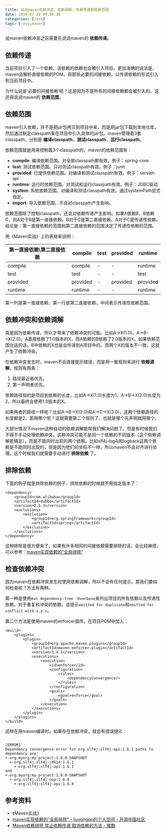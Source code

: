 ```yaml
---
title: 说说maven依赖冲突，依赖调解，依赖传递和依赖范围
date: 2016-07-29 09:58:30
categories: [Java]
tags: [java,maven]
---
```


说maven依赖冲突之前需要先说说maven的 **依赖传递**。

## 依赖传递
当前项目引入了一个依赖，该依赖的依赖也会被引入项目。更加准确的说法是，maven会解析直接依赖的POM，将那些必要的间接依赖，以传递依赖的形式引入到当前项目中。

为什么说是’必要的间接依赖‘呢？这是因为不是所有的间接依赖都会被引入的。这还得说说maven的 **依赖范围**。

## 依赖范围
maven引入依赖，并不是把jar包拷贝到项目中来，而是把jar包下载到本地仓库，然后通过制定classpath来在项目中引入具体的jar包。maven管理着3套classpath，分别是 **编译classpath**，**测试classpath**，**运行classpath**。

依赖范围就是用来控制着3个classpath的，maven的依赖范围有：

- **compile**: 编译依赖范围。对全部classpath都有效。例子：spring-core
- **test**: 测试依赖范围。只对测试classpath有效。例子：junit
- **provided**: 已提供依赖范围。对编译和测试classpath有效。例子：servlet-api
- **runtime**: 运行时依赖范围。对测试和运行classpath有效。例子：JDBC驱动
- **system**: 系统依赖范围。对编译和测试classpath有效。通过systemPath显式指定。
- **import**: 导入依赖范围。不会对classpath产生影响。

依赖范围除了控制classpath，还会对依赖传递产生影响。如果A依赖B，B依赖C，则A对于B是第一直接依赖。B对于C是第二直接依赖。A对于C是传递性依赖。结论是：第一直接依赖的范围和第二直接依赖的范围决定了传递性依赖的范围。

用《Maven实战》上的表格来说明：

| 第一直接依赖\第二直接依赖    | compile  | test | provided | runtime  |
|---------------------------|----------|------|----------|----------|
| compile                   | compile  | -    | -        | runtime  |
| test                      | test     | -    | -        | test     |
| provided                  | provided | -    | provided | provided |
| runtime                   | runtime  | -    | -        | runtime  |

第一列是第一直接依赖，第一行是第二直接依赖，中间表示传递性依赖范围。

## 依赖冲突和依赖调解
真是因为依赖传递，所以才带来了依赖冲突的可能。比如A->X(1.0)，A->B->X(2.0)。A直接依赖了1.0版本的X，而A依赖的B依赖了2.0版本的X。如果依赖范围合适的话，B中依赖的X也是会传递到A项目中的。而两个X的版本不一致，这就产生了依赖冲突。

在依赖冲突发生时，maven不会直接提示错误，而是用一套规则来进行 **依赖调解**。规则有两条：

1. 路径最近者优先。
2. 第一声明者优先。

依赖路径指的是项目到依赖的长度，比如A->X(1.0)长度为1，A->B->X(2.0)长度为2，所以最终会使用1.0版本的X。

如果两者的路径一样呢？比如A->B->X(2.0)和A->C->X(3.0)，这两个依赖路径的长度都是2，那用哪个呢？这就需要第二个规则了，也就是哪个先声明就用哪个。

大部分情况下maven这种自动的依赖调解能帮我们解决问题了。但是有时候我们不得不手动处理依赖冲突。这种冲突可能不是同一个依赖的不同版本（这个依赖调解能搞定），而是不能同时出现的两个依赖。比如slf4j-log4j和logback这两个依赖是不能同时出现的，但是因为他们的坐标不一样，所以maven不会对齐进行处理。这个时候我们就需要手动进行 **排除依赖** 了。

## 排除依赖
下面的例子就是排除依赖的例子，排除依赖的时候就不用指定版本了：

```
<dependency>
    <groupId>com.alibaba</groupId>
    <artifactId>dubbo</artifactId>
    <version>2.5.3</version>
    <exclusions>
        <exclusion>
            <groupId>org.springframework</groupId>
            <artifactId>spring</artifactId>
        </exclusion>
    </exclusions>
</dependency>
```

这种排除是很方便来了，如果有许多相同的间接依赖需要排除的话，会比较麻烦，可以参考：[maven实现依赖的“全局排除”](http://my.oschina.net/liuyongpo/blog/177301)

## 检查依赖冲突
因为maven在依赖冲突发生时使用依赖调解，所以不会有任何提示。那我们要如何检查呢？方法有两种。

第一种是使用`mvn dependency:tree -Dverbose`来列出项目的所有依赖以及传递性依赖。对于重复和冲突的依赖，会提示`omitted for duplicate`和`omitted for conflict with x.x.x`。

第二个方法是使用maven的enforcer插件。在项目POM中加入：

```
<build>
    <plugins>
        <plugin>
            <groupId>org.apache.maven.plugins</groupId>
            <artifactId>maven-enforcer-plugin</artifactId>
            <version>1.4.1</version>
            <executions>
                <execution>
                    <id>enforce</id>
                    <configuration>
                        <rules>
                            <dependencyConvergence/>
                        </rules>
                    </configuration>
                    <goals>
                        <goal>enforce</goal>
                    </goals>
                </execution>
            </executions>
        </plugin>
    </plugins>
</build>
```

这样在用maven编译时，如果存在依赖冲突，就会有错误提示：

```Dependency convergence error for org.slf4j:slf4j-api1.6.1 paths to dependency are:
 
[ERROR]
Dependency convergence error for org.slf4j:slf4j-api:1.6.1 paths to dependency are:
+-org.myorg:my-project:1.0.0-SNAPSHOT
  +-org.slf4j:slf4j-jdk14:1.6.1
    +-org.slf4j:slf4j-api:1.6.1
and
+-org.myorg:my-project:1.0.0-SNAPSHOT
  +-org.slf4j:slf4j-nop:1.6.0
    +-org.slf4j:slf4j-api:1.6.0
```

## 参考资料
- 《Maven实战》
- [maven实现依赖的“全局排除” - liuyongpo的个人空间 - 开源中国社区](http://my.oschina.net/liuyongpo/blog/177301)
- [Maven依赖排除 禁止依赖传递 取消依赖的方法 - 推酷](http://www.tuicool.com/articles/uyuURfq)

